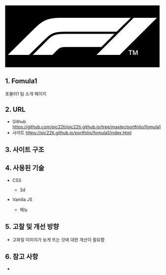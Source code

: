 ![logo_fomula1](/portfolio/fomula1/logo_fomula1.jpg)

## 1. Fomula1
포뮬러1 팀 소개 페이지

## 2. URL
* Github <https://github.com/pic22ti/pic22ti.github.io/tree/master/portfolio/fomula1>
* 사이트 <https://pic22ti.github.io/portfolio/fomula1/index.html>

## 3. 사이트 구조

## 4. 사용된 기술
* CSS
  - 3d

* Vanilla JS
  - 메뉴

## 5. 고찰 및 개선 방향
* 고화질 이미지가 늦게 뜨는 것에 대한 개선이 필요함

## 6. 참고 사항
* 
